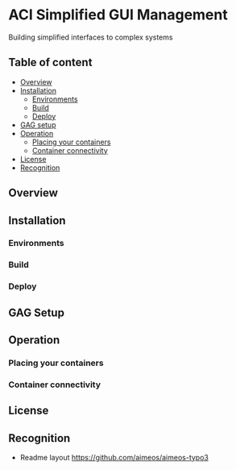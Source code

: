 # ACI Simplified GUI Management
Building simplified interfaces to complex systems




## Table of content

- [Overview](#overview)
- [Installation](#installation)
    - [Environments](#environments)
    - [Build](#gag-build)
    - [Deploy](#deploy)
- [GAG setup](#gag-setup)
- [Operation](#operation)
    - [Placing your containers](#placing-your-containers)
    - [Container connectivity](#container-connections)
- [License](#license)
- [Recognition](#recognition)

## Overview
## Installation
### Environments
### Build
### Deploy
## GAG Setup
## Operation
### Placing your containers
### Container connectivity
## License
## Recognition

* Readme layout  https://github.com/aimeos/aimeos-typo3
